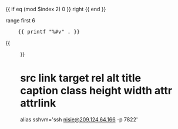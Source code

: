 
{{ if eq (mod $index 2) 0 }} right {{ end }}


range first 6

<pre>
    {{ printf "%#v" . }}
</pre>

{{ <figure src="/media/spf13.jpg" title="Steve Francia" >}}

src
link
target
rel
alt
title
caption
class
height
width
attr
attrlink
=====

alias sshvm='ssh nisie@209.124.64.166 -p 7822'